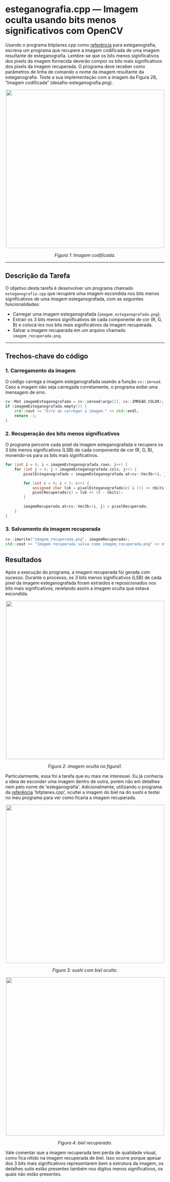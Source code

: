 # esteganografia.cpp — Imagem oculta usando bits menos significativos com OpenCV

Usando o programa bitplanes.cpp como [referência](https://agostinhobritojr.github.io/tutorial/pdi/bitplanes.html) para esteganografia, escreva um programa que recupere a imagem codificada de uma imagem resultante de esteganografia. Lembre-se que os bits menos significativos dos pixels da imagem fornecida deverão compor os bits mais significativos dos pixels da imagem recuperada. O programa deve receber como parâmetros de linha de comando o nome da imagem resultante da esteganografia. Teste a sua implementação com a imagem da Figura 28, “Imagem codificada” (desafio-esteganografia.png).

<p align="center">
  <img src="desafio-esteganografia.png" width="500"/>
</p>

<p align="center"><i>Figura 1: Imagem codificada.</i></p>

---
## Descrição da Tarefa

O objetivo desta tarefa é desenvolver um programa chamado `esteganografia.cpp` que recupere uma imagem escondida nos bits menos significativos de uma imagem esteganografada, com as seguintes funcionalidades:

- Carregar uma imagem esteganografada (`imagem_esteganografada.png`).
- Extrair os 3 bits menos significativos de cada componente de cor (R, G, B) e colocá-los nos bits mais significativos da imagem recuperada.
- Salvar a imagem recuperada em um arquivo chamado `imagem_recuperada.png`.

---

## Trechos-chave do código

### 1. Carregamento da imagem

O código carrega a imagem esteganografada usando a função `cv::imread`. Caso a imagem não seja carregada corretamente, o programa exibe uma mensagem de erro.

```cpp
cv::Mat imagemEsteganografada = cv::imread(argv[1], cv::IMREAD_COLOR);
if (imagemEsteganografada.empty()) {
    std::cout << "Erro ao carregar a imagem." << std::endl;
    return -1;
}
```

### 2. Recuperação dos bits menos significativos
O programa percorre cada pixel da imagem esteganografada e recupera os 3 bits menos significativos (LSB) de cada componente de cor (R, G, B), movendo-os para os bits mais significativos.

```cpp
for (int i = 0; i < imagemEsteganografada.rows; i++) {
    for (int j = 0; j < imagemEsteganografada.cols; j++) {
        pixelEsteganografado = imagemEsteganografada.at<cv::Vec3b>(i, j);

        for (int c = 0; c < 3; c++) {
            unsigned char lsb = pixelEsteganografado[c] & ((1 << nbits) - 1); // máscara para nbits
            pixelRecuperado[c] = lsb << (8 - nbits);
        }

        imagemRecuperada.at<cv::Vec3b>(i, j) = pixelRecuperado;
    }
}
```

### 3. Salvamento da imagem recuperada
```cpp
cv::imwrite("imagem_recuperada.png", imagemRecuperada);
std::cout << "Imagem recuperada salva como imagem_recuperada.png" << std::endl;
```

## Resultados
Após a execução do programa, a imagem recuperada foi gerada com sucesso. Durante o processo, os 3 bits menos significativos (LSB) de cada pixel da imagem esteganografada foram extraídos e reposicionados nos bits mais significativos, revelando assim a imagem oculta que estava escondida.

<p align="center">
  <img src="./build/imagem_recuperada.png" width="500"/>
</p>

<p align="center"><i>Figura 2: imagem oculta na figura1.</i></p>

Particularmente, essa foi a tarefa que eu mais me interessei. Eu já conhecia a ideia de esconder uma imagem dentro de outra, porém não em detalhes nem pelo nome de 'esteganografia'. Adicionalmente, utilizando o programa da [referência](https://agostinhobritojr.github.io/tutorial/pdi/bitplanes.html) 'bitplanes.cpp', ocultei a imagem do biel na do sushi e testei no meu programa para ver como ficaria a imagem recuperada.

<p align="center">
  <img src="esteganografia.png" width="500"/>
</p>

<p align="center"><i>Figura 3: sushi com biel oculto.</i></p>

<p align="center">
  <img src="./build/imagem_recuperada_biel.png" width="500"/>
</p>

<p align="center"><i>Figura 4: biel recuperado.</i></p>

Vale comentar que a imagem recuperada tem perda de qualidade visual, como fica nítido na imagem recuperada de biel. Isso ocorre porque apesar dos 3 bits mais significativos representarem bem a estrutura da imagem, os detalhes sutis estão presentes também nos dígitos menos significativos, os quais não estão presentes.
